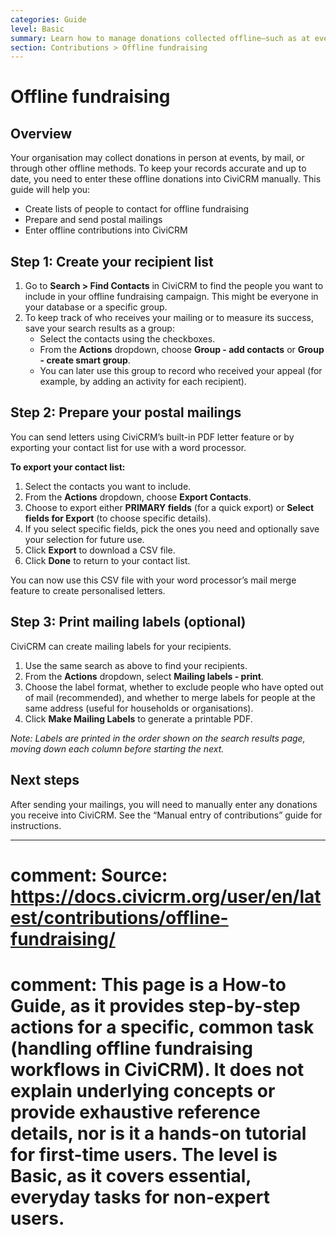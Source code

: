 ```yaml
---
categories: Guide
level: Basic
summary: Learn how to manage donations collected offline—such as at events or through postal mail—in CiviCRM, including creating recipient lists, preparing mailings, and entering contributions.
section: Contributions > Offline fundraising
---
```


# Offline fundraising

## Overview

Your organisation may collect donations in person at events, by mail, or through other offline methods. To keep your records accurate and up to date, you need to enter these offline donations into CiviCRM manually. This guide will help you:

- Create lists of people to contact for offline fundraising
- Prepare and send postal mailings
- Enter offline contributions into CiviCRM

## Step 1: Create your recipient list

1. Go to **Search > Find Contacts** in CiviCRM to find the people you want to include in your offline fundraising campaign. This might be everyone in your database or a specific group.
2. To keep track of who receives your mailing or to measure its success, save your search results as a group:
   - Select the contacts using the checkboxes.
   - From the **Actions** dropdown, choose **Group - add contacts** or **Group - create smart group**.
   - You can later use this group to record who received your appeal (for example, by adding an activity for each recipient).

## Step 2: Prepare your postal mailings

You can send letters using CiviCRM’s built-in PDF letter feature or by exporting your contact list for use with a word processor.

**To export your contact list:**

1. Select the contacts you want to include.
2. From the **Actions** dropdown, choose **Export Contacts**.
3. Choose to export either **PRIMARY fields** (for a quick export) or **Select fields for Export** (to choose specific details).
4. If you select specific fields, pick the ones you need and optionally save your selection for future use.
5. Click **Export** to download a CSV file.
6. Click **Done** to return to your contact list.

You can now use this CSV file with your word processor’s mail merge feature to create personalised letters.

## Step 3: Print mailing labels (optional)

CiviCRM can create mailing labels for your recipients.

1. Use the same search as above to find your recipients.
2. From the **Actions** dropdown, select **Mailing labels - print**.
3. Choose the label format, whether to exclude people who have opted out of mail (recommended), and whether to merge labels for people at the same address (useful for households or organisations).
4. Click **Make Mailing Labels** to generate a printable PDF.

*Note: Labels are printed in the order shown on the search results page, moving down each column before starting the next.*

## Next steps

After sending your mailings, you will need to manually enter any donations you receive into CiviCRM. See the “Manual entry of contributions” guide for instructions.

---

# comment: Source: https://docs.civicrm.org/user/en/latest/contributions/offline-fundraising/
# comment: This page is a How-to Guide, as it provides step-by-step actions for a specific, common task (handling offline fundraising workflows in CiviCRM). It does not explain underlying concepts or provide exhaustive reference details, nor is it a hands-on tutorial for first-time users. The level is Basic, as it covers essential, everyday tasks for non-expert users.